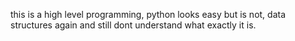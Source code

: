this is a high level programming, python looks easy but is not, data structures again and still dont understand what exactly it is.
